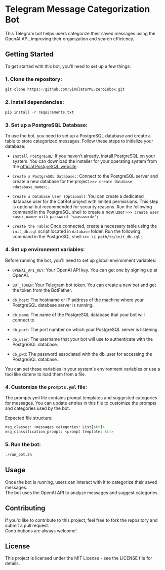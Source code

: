 # Telegram Message Categorization Bot
This Telegram bot helps users categorize their saved messages using the OpenAI API, improving their organization and search efficiency.

## Getting Started
To get started with this bot, you'll need to set up a few things:

### 1. Clone the repository:
```python
git clone https://github.com/SimulatorML/zeroInbox.git
```

### 2. Install dependencies:
```python
pip install -r requirements.txt
```

### 3. Set up a PostgreSQL Database:
To use the bot, you need to set up a PostgreSQL database and create a table to store categorized messages. Follow these steps to initialize your database:
* `Install PostgreSQL`: If you haven't already, install PostgreSQL on your system. You can download the installer for your operating system from the [official PostgreSQL website](https://www.postgresql.org/download/).

* `Create a PostgreSQL Database:`: Connect to the PostgreSQL server and create a new database for the project `>>> create database <database_name>;`.
* `Create a Database User (Optional)`: You can create a dedicated database user for the CatBot project with limited permissions. This step is optional but recommended for security reasons. Run the following command in the PostgreSQL shell to create a new user `>>> create user <user_name> with password '<password>';`
* `Create the Table`: Once connected, create a necessary table using the `init_db.sql` script located in `database` folder. Run the following command in the PostgreSQL shell `>>> \i path/to/init_db.sql;`

### 4. Set up environment variables:
Before running the bot, you'll need to set up global environment variables:
* `OPENAI_API_KEY`: Your OpenAI API key. You can get one by signing up at OpenAI.

* `BOT_TOKEN`: Your Telegram bot token. You can create a new bot and get the token from the BotFather.
* `db_host`: The hostname or IP address of the machine where your
PostgreSQL database server is running.
* `db_name`: The name of the PostgreSQL database that your bot will connect to.
* `db_port`: The port number on which your PostgreSQL server is listening.
* `db_user`: The username that your bot will use to authenticate with the PostgreSQL database.
* `db_pwd`: The password associated with the db_user for accessing the PostgreSQL database.

You can set these variables in your system's environment variables or use a tool like dotenv to load them from a file.

### 4. Customize the `prompts.yml` file:
The prompts.yml file contains prompt templates and suggested categories for messages.
You can update entries in this file to customize the prompts and categories used by the bot.

Expected file structure:
```python
msg_classes: <messages categories: List[str]>
msg_classification_prompt: <prompt template: str>
```

### 5. Run the bot:
```bash
./run_bot.sh
```

## Usage
Once the bot is running, users can interact with it to categorize their saved messages.<br>
The bot uses the OpenAI API to analyze messages and suggest categories.

## Contributing
If you'd like to contribute to this project, feel free to fork the repository and submit a pull request.<br>
Contributions are always welcome!

## License
This project is licensed under the MIT License - see the LICENSE file for details.